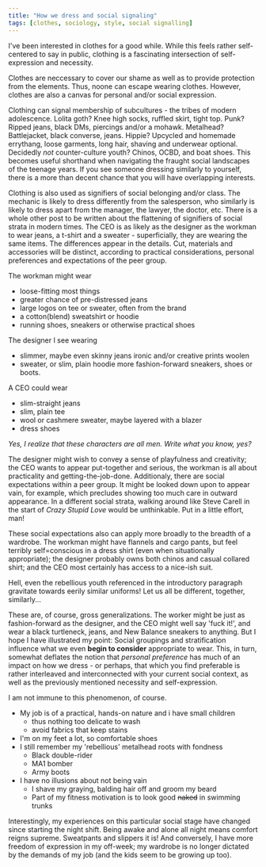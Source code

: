 ```yaml
---
title: "How we dress and social signaling"
tags: [clothes, sociology, style, social signalling]
---
```


I've been interested in clothes for a good while. While this feels rather 
self-centered to say in public, clothing is a fascinating intersection
of self-expression and necessity.

Clothes are neccessary to cover our shame as well as to provide protection
from the elements. Thus, noone can escape wearing clothes. However, 
clothes are also a canvas for personal and/or social expression.

Clothing can signal membership of subcultures - the tribes of modern
adolescence. Lolita goth? Knee high socks, ruffled skirt, tight top. Punk?
Ripped jeans, black DMs, piercings and/or a mohawk. Metalhead? Battlejacket,
black converse, jeans. Hippie? Upcycled and homemade errythang, loose garments,
long hair, shaving and underwear optional. Decidedly *not* counter-culture
youth? Chinos, OCBD, and boat shoes. This becomes useful shorthand when
navigating the fraught social landscapes of the teenage years. If you see
someone dressing similarly to yourself, there is a more than decent chance that
you will have overlapping interests.

Clothing is also used as signifiers of social belonging and/or class. The
mechanic is likely to dress differently from the salesperson, who similarly is
likely to dress apart from the manager, the lawyer, the doctor, etc. There is
a whole other post to be written about the flattening of signifiers of social
strata in modern times. The CEO is as likely as the designer as the workman to wear jeans, a t-shirt and a sweater - superficially, they are wearing the same
items. The differences appear in the details. Cut, materials and accessories
will be distinct, according to practical considerations, personal preferences
and expectations of the peer group.

The workman might wear

- loose-fitting most things
- greater chance of pre-distressed jeans 
- large logos on tee or sweater, often from the brand 
- a cotton(blend) sweatshirt or hoodie 
- running shoes, sneakers or otherwise practical shoes

The designer I see wearing

- slimmer, maybe even skinny jeans ironic and/or creative prints woolen
- sweater, or slim, plain hoodie more fashion-forward sneakers, shoes or boots. 

A CEO could wear

- slim-straight jeans
- slim, plain tee
- wool or cashmere sweater, maybe layered with a blazer
- dress shoes

*Yes, I realize that these characters are all men. Write what you know, yes?*

The designer might wish to convey a sense of playfulness and creativity; the CEO wants to appear put-together and serious,
the workman is all about practicality and getting-the-job-done. Additionaly, there are social expectations within a peer
group. It might be looked down upon to appear vain, for example, which precludes showing too much care in outward appearance. In a different social strata, walking around like Steve Carell in the start of *Crazy Stupid Love*
would be unthinkable. Put in a little effort, man!

These social expectations also can apply more broadly to the breadth of a wardrobe. The workman might have flannels and cargo pants, but feel terribly self=conscious in a dress shirt (even when situationally appropriate); the designer probably owns both chinos and casual collared shirt; and the CEO most certainly has access to a nice-ish suit.

Hell, even the rebellious youth referenced in the introductory paragraph
gravitate towards eerily similar uniforms! Let us all be different, together,
similarly...

These are, of course, gross generalizations. The worker might be just as fashion-forward as the designer, and the CEO
might well say 'fuck it!', and wear a black turtleneck, jeans, and New Balance sneakers to anything. But I hope I have 
illustrated my point: Social groupings and stratification influence what we even **begin to consider** appropriate to wear.
This, in turn, somewhat deflates the notion that *personal preference* has much of an impact on how we dress - or perhaps,
that which you find preferable is rather interleaved and interconnected with your current social context, as well as the previously mentioned necessity and self-expression.

I am not immune to this phenomenon, of course.
* My job is of a practical, hands-on nature and i have small children
    * thus nothing too delicate to wash
    * avoid fabrics that keep stains
* I'm on my feet a lot, so comfortable shoes
* I still remember my 'rebellious' metalhead roots with fondness
    * Black double-rider
    * MA1 bomber
    * Army boots
* I have no illusions about not being vain
    * I shave my graying, balding hair off and groom my beard
    * Part of my fitness motivation is to look good ~~naked~~ in swimming trunks

Interestingly, my experiences on this particular social stage have changed since starting the night shift. Being awake and alone all night means comfort reigns supreme. Sweatpants and slippers it is! And conversely, I have more freedom of expression in my off-week; my wardrobe is no longer dictated by the demands of my job (and the kids seem to be growing up too).
